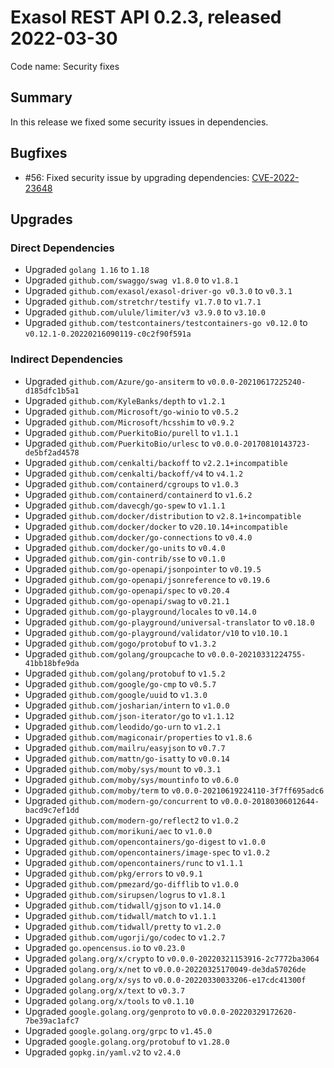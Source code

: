 # Exasol REST API 0.2.3, released 2022-03-30

Code name: Security fixes

## Summary

In this release we fixed some security issues in dependencies.

## Bugfixes

* #56: Fixed security issue by upgrading dependencies: [CVE-2022-23648](https://github.com/advisories/GHSA-crp2-qrr5-8pq7)

## Upgrades

### Direct Dependencies

* Upgraded `golang 1.16` to `1.18`
* Upgraded `github.com/swaggo/swag v1.8.0` to `v1.8.1`
* Upgraded `github.com/exasol/exasol-driver-go v0.3.0` to `v0.3.1`
* Upgraded `github.com/stretchr/testify v1.7.0` to `v1.7.1`
* Upgraded `github.com/ulule/limiter/v3 v3.9.0` to `v3.10.0`
* Upgraded `github.com/testcontainers/testcontainers-go v0.12.0` to `v0.12.1-0.20220216090119-c0c2f90f591a`

### Indirect Dependencies

* Upgraded `github.com/Azure/go-ansiterm` to `v0.0.0-20210617225240-d185dfc1b5a1`
* Upgraded `github.com/KyleBanks/depth` to `v1.2.1`
* Upgraded `github.com/Microsoft/go-winio` to `v0.5.2`
* Upgraded `github.com/Microsoft/hcsshim` to `v0.9.2`
* Upgraded `github.com/PuerkitoBio/purell` to `v1.1.1`
* Upgraded `github.com/PuerkitoBio/urlesc` to `v0.0.0-20170810143723-de5bf2ad4578`
* Upgraded `github.com/cenkalti/backoff` to `v2.2.1+incompatible`
* Upgraded `github.com/cenkalti/backoff/v4` to `v4.1.2`
* Upgraded `github.com/containerd/cgroups` to `v1.0.3`
* Upgraded `github.com/containerd/containerd` to `v1.6.2`
* Upgraded `github.com/davecgh/go-spew` to `v1.1.1`
* Upgraded `github.com/docker/distribution` to `v2.8.1+incompatible`
* Upgraded `github.com/docker/docker` to `v20.10.14+incompatible`
* Upgraded `github.com/docker/go-connections` to `v0.4.0`
* Upgraded `github.com/docker/go-units` to `v0.4.0`
* Upgraded `github.com/gin-contrib/sse` to `v0.1.0`
* Upgraded `github.com/go-openapi/jsonpointer` to `v0.19.5`
* Upgraded `github.com/go-openapi/jsonreference` to `v0.19.6`
* Upgraded `github.com/go-openapi/spec` to `v0.20.4`
* Upgraded `github.com/go-openapi/swag` to `v0.21.1`
* Upgraded `github.com/go-playground/locales` to `v0.14.0`
* Upgraded `github.com/go-playground/universal-translator` to `v0.18.0`
* Upgraded `github.com/go-playground/validator/v10` to `v10.10.1`
* Upgraded `github.com/gogo/protobuf` to `v1.3.2`
* Upgraded `github.com/golang/groupcache` to `v0.0.0-20210331224755-41bb18bfe9da`
* Upgraded `github.com/golang/protobuf` to `v1.5.2`
* Upgraded `github.com/google/go-cmp` to `v0.5.7`
* Upgraded `github.com/google/uuid` to `v1.3.0`
* Upgraded `github.com/josharian/intern` to `v1.0.0`
* Upgraded `github.com/json-iterator/go` to `v1.1.12`
* Upgraded `github.com/leodido/go-urn` to `v1.2.1`
* Upgraded `github.com/magiconair/properties` to `v1.8.6`
* Upgraded `github.com/mailru/easyjson` to `v0.7.7`
* Upgraded `github.com/mattn/go-isatty` to `v0.0.14`
* Upgraded `github.com/moby/sys/mount` to `v0.3.1`
* Upgraded `github.com/moby/sys/mountinfo` to `v0.6.0`
* Upgraded `github.com/moby/term` to `v0.0.0-20210619224110-3f7ff695adc6`
* Upgraded `github.com/modern-go/concurrent` to `v0.0.0-20180306012644-bacd9c7ef1dd`
* Upgraded `github.com/modern-go/reflect2` to `v1.0.2`
* Upgraded `github.com/morikuni/aec` to `v1.0.0`
* Upgraded `github.com/opencontainers/go-digest` to `v1.0.0`
* Upgraded `github.com/opencontainers/image-spec` to `v1.0.2`
* Upgraded `github.com/opencontainers/runc` to `v1.1.1`
* Upgraded `github.com/pkg/errors` to `v0.9.1`
* Upgraded `github.com/pmezard/go-difflib` to `v1.0.0`
* Upgraded `github.com/sirupsen/logrus` to `v1.8.1`
* Upgraded `github.com/tidwall/gjson` to `v1.14.0`
* Upgraded `github.com/tidwall/match` to `v1.1.1`
* Upgraded `github.com/tidwall/pretty` to `v1.2.0`
* Upgraded `github.com/ugorji/go/codec` to `v1.2.7`
* Upgraded `go.opencensus.io` to `v0.23.0`
* Upgraded `golang.org/x/crypto` to `v0.0.0-20220321153916-2c7772ba3064`
* Upgraded `golang.org/x/net` to `v0.0.0-20220325170049-de3da57026de`
* Upgraded `golang.org/x/sys` to `v0.0.0-20220330033206-e17cdc41300f`
* Upgraded `golang.org/x/text` to `v0.3.7`
* Upgraded `golang.org/x/tools` to `v0.1.10`
* Upgraded `google.golang.org/genproto` to `v0.0.0-20220329172620-7be39ac1afc7`
* Upgraded `google.golang.org/grpc` to `v1.45.0`
* Upgraded `google.golang.org/protobuf` to `v1.28.0`
* Upgraded `gopkg.in/yaml.v2` to `v2.4.0`

